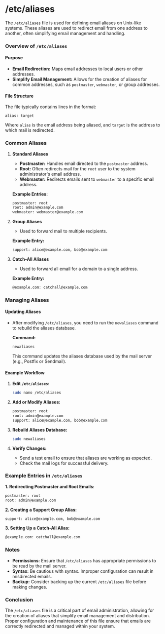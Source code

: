 # /etc/aliases
The `/etc/aliases` file is used for defining email aliases on Unix-like systems. These aliases are used to redirect email from one address to another, often simplifying email management and handling.

### Overview of `/etc/aliases`

#### Purpose
- **Email Redirection:** Maps email addresses to local users or other addresses.
- **Simplify Email Management:** Allows for the creation of aliases for common addresses, such as `postmaster`, `webmaster`, or group addresses.

#### File Structure
The file typically contains lines in the format:
```
alias: target
```
Where `alias` is the email address being aliased, and `target` is the address to which mail is redirected.

### Common Aliases

1. **Standard Aliases**
   - **Postmaster:** Handles email directed to the `postmaster` address.
   - **Root:** Often redirects mail for the `root` user to the system administrator's email address.
   - **Webmaster:** Redirects emails sent to `webmaster` to a specific email address.
   
   **Example Entries:**
   ```sh
   postmaster: root
   root: admin@example.com
   webmaster: webmaster@example.com
   ```

2. **Group Aliases**
   - Used to forward mail to multiple recipients.
   
   **Example Entry:**
   ```sh
   support: alice@example.com, bob@example.com
   ```

3. **Catch-All Aliases**
   - Used to forward all email for a domain to a single address.
   
   **Example Entry:**
   ```sh
   @example.com: catchall@example.com
   ```

### Managing Aliases

#### Updating Aliases
- After modifying `/etc/aliases`, you need to run the `newaliases` command to rebuild the aliases database.
  
  **Command:**
  ```sh
  newaliases
  ```
  This command updates the aliases database used by the mail server (e.g., Postfix or Sendmail).

#### Example Workflow

1. **Edit `/etc/aliases`:**
   ```sh
   sudo nano /etc/aliases
   ```

2. **Add or Modify Aliases:**
   ```sh
   postmaster: root
   root: admin@example.com
   support: alice@example.com, bob@example.com
   ```

3. **Rebuild Aliases Database:**
   ```sh
   sudo newaliases
   ```

4. **Verify Changes:**
   - Send a test email to ensure that aliases are working as expected.
   - Check the mail logs for successful delivery.

### Example Entries in `/etc/aliases`

**1. Redirecting Postmaster and Root Emails:**
```sh
postmaster: root
root: admin@example.com
```

**2. Creating a Support Group Alias:**
```sh
support: alice@example.com, bob@example.com
```

**3. Setting Up a Catch-All Alias:**
```sh
@example.com: catchall@example.com
```

### Notes

- **Permissions:** Ensure that `/etc/aliases` has appropriate permissions to be read by the mail server.
- **Syntax:** Be cautious with syntax. Improper configuration can result in misdirected emails.
- **Backup:** Consider backing up the current `/etc/aliases` file before making changes.

### Conclusion

The `/etc/aliases` file is a critical part of email administration, allowing for the creation of aliases that simplify email management and distribution. Proper configuration and maintenance of this file ensure that emails are correctly redirected and managed within your system.
